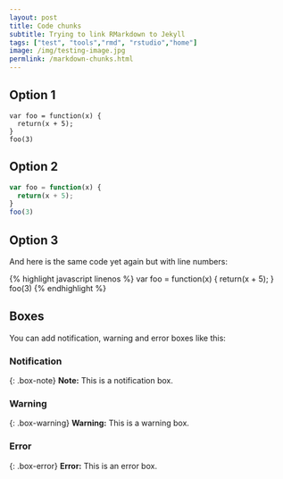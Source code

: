 ```yaml
---
layout: post
title: Code chunks
subtitle: Trying to link RMarkdown to Jekyll
tags: ["test", "tools","rmd", "rstudio","home"]
image: /img/testing-image.jpg
permlink: /markdown-chunks.html
---
```


## Option 1

~~~
var foo = function(x) {
  return(x + 5);
}
foo(3)
~~~

## Option 2

```javascript
var foo = function(x) {
  return(x + 5);
}
foo(3)
```

## Option 3

And here is the same code yet again but with line numbers:

{% highlight javascript linenos %}
var foo = function(x) {
  return(x + 5);
}
foo(3)
{% endhighlight %}

## Boxes
You can add notification, warning and error boxes like this:

### Notification

{: .box-note}
**Note:** This is a notification box.

### Warning

{: .box-warning}
**Warning:** This is a warning box.

### Error

{: .box-error}
**Error:** This is an error box.